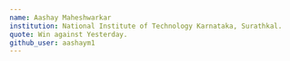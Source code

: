 ```yaml
---
name: Aashay Maheshwarkar
institution: National Institute of Technology Karnataka, Surathkal. 
quote: Win against Yesterday.
github_user: aashaym1
---
```

